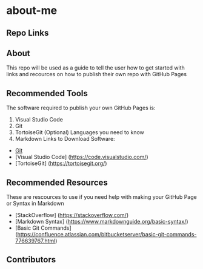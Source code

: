 # about-me

## Repo Links

## About
This repo will be used as a guide to tell the user how to get started with links and recources on how to publish their own repo with GitHub Pages

## Recommended Tools
The software required to publish your own GitHub Pages is:
1. Visual Studio Code
2. Git
3. TortoiseGit (Optional)
Languages you need to know
1. Markdown
Links to Download Software:
- [Git](https://git-scm.com/)
- [Visual Studio Code] (https://code.visualstudio.com/)
- [TortoiseGit] (https://tortoisegit.org/)

## Recommended Resources
These are rescources to use if you need help with making your GitHub Page or Syntax in Markdown
- [StackOverflow] (https://stackoverflow.com/)
- [Markdown Syntax] (https://www.markdownguide.org/basic-syntax/)
- [Basic Git Commands] (https://confluence.atlassian.com/bitbucketserver/basic-git-commands-776639767.html)

## Contributors